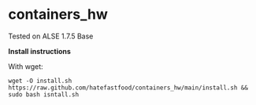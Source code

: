 # containers_hw

Tested on ALSE 1.7.5 Base

**Install instructions**

With wget:
```
wget -O install.sh https://raw.github.com/hatefastfood/containers_hw/main/install.sh && sudo bash isntall.sh
```

